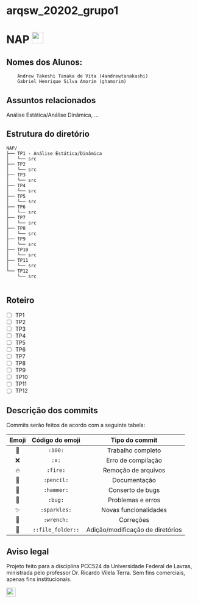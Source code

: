 # arqsw_20202_grupo1

# NAP <img src="https://files.catbox.moe/5gba3z.png" width="30">

## Nomes dos Alunos:
```
    Andrew Takeshi Tanaka de Vita (4andrewtanakashi)
    Gabriel Henrique Silva Amorim (ghamorim)
```
## Assuntos relacionados
Análise Estática/Análise Dinâmica, ...

<!--## Ferramentas utilizadas
| Ferramentas| Versão|
|------------|-------|
| SQLite 3   | 3.28.0|
| Django     | 2.2.7 |
| Python     | 3.7.3 |
| HTML + CSS |-------|-->

## Estrutura do diretório
```
NAP/
├── TP1 - Análise Estática/Dinâmica
│   └── src
├── TP2
│   └── src
├── TP3
│   └── src
├── TP4
│   └── src
├── TP5
│   └── src
├── TP6
│   └── src
├── TP7
│   └── src
├── TP8
│   └── src
├── TP9
│   └── src
├── TP10
│   └── src
├── TP11
│   └── src
└── TP12
    └── src
    
```
## Roteiro
- [ ] TP1
- [ ] TP2
- [ ] TP3
- [ ] TP4
- [ ] TP5
- [ ] TP6
- [ ] TP7
- [ ] TP8
- [ ] TP9
- [ ] TP10
- [ ] TP11
- [ ] TP12

## Descrição dos commits
Commits serão feitos de acordo com a seguinte tabela:

| Emoji         | Código do emoji     | Tipo do commit                      |
|:-------------:|:-------------------:|:-----------------------------------:|
| :100:         | `:100:`             | Trabalho completo                   |
| :x:           | `:x:`               | Erro de compilação                  |
| :fire:        | `:fire:`            | Remoção de arquivos                 |
| :pencil:      | `:pencil:`          | Documentação                        |
| :hammer:      | `:hammer:`          | Conserto de bugs                    |
| :bug:         | `:bug:`             | Problemas e erros                   |
| :sparkles:    | `:sparkles:`        | Novas funcionalidades               |
| :wrench:      | `:wrench:`          | Correções                           |
| :file_folder: | `::file_folder::`   | Adição/modificação de diretórios    |

## Aviso legal
Projeto feito para a disciplina PCC524 da Universidade Federal de Lavras, ministrada pelo professor Dr. Ricardo Vilela Terra. Sem fins comerciais, apenas fins institucionais.

[<img src="https://files.catbox.moe/bf24uw.png" width="24">](https://unlicense.org)

